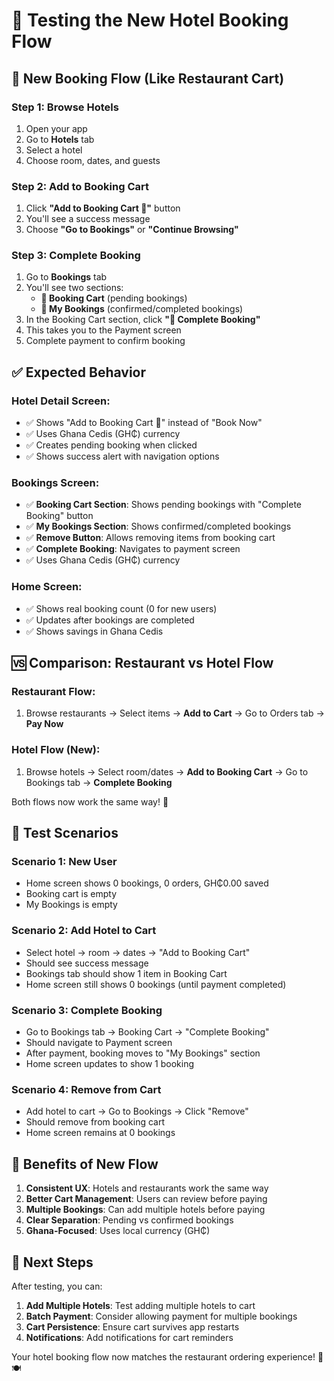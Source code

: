 # 🏨 Testing the New Hotel Booking Flow

## 🔄 **New Booking Flow (Like Restaurant Cart)**

### **Step 1: Browse Hotels**
1. Open your app
2. Go to **Hotels** tab
3. Select a hotel
4. Choose room, dates, and guests

### **Step 2: Add to Booking Cart**
1. Click **"Add to Booking Cart 🛒"** button
2. You'll see a success message
3. Choose **"Go to Bookings"** or **"Continue Browsing"**

### **Step 3: Complete Booking**
1. Go to **Bookings** tab
2. You'll see two sections:
   - **🛒 Booking Cart** (pending bookings)
   - **📅 My Bookings** (confirmed/completed bookings)
3. In the Booking Cart section, click **"🛒 Complete Booking"**
4. This takes you to the Payment screen
5. Complete payment to confirm booking

## ✅ **Expected Behavior**

### **Hotel Detail Screen:**
- ✅ Shows "Add to Booking Cart 🛒" instead of "Book Now"
- ✅ Uses Ghana Cedis (GH₵) currency
- ✅ Creates pending booking when clicked
- ✅ Shows success alert with navigation options

### **Bookings Screen:**
- ✅ **Booking Cart Section**: Shows pending bookings with "Complete Booking" button
- ✅ **My Bookings Section**: Shows confirmed/completed bookings
- ✅ **Remove Button**: Allows removing items from booking cart
- ✅ **Complete Booking**: Navigates to payment screen
- ✅ Uses Ghana Cedis (GH₵) currency

### **Home Screen:**
- ✅ Shows real booking count (0 for new users)
- ✅ Updates after bookings are completed
- ✅ Shows savings in Ghana Cedis

## 🆚 **Comparison: Restaurant vs Hotel Flow**

### **Restaurant Flow:**
1. Browse restaurants → Select items → **Add to Cart** → Go to Orders tab → **Pay Now**

### **Hotel Flow (New):**
1. Browse hotels → Select room/dates → **Add to Booking Cart** → Go to Bookings tab → **Complete Booking**

Both flows now work the same way! 🎉

## 🧪 **Test Scenarios**

### **Scenario 1: New User**
- Home screen shows 0 bookings, 0 orders, GH₵0.00 saved
- Booking cart is empty
- My Bookings is empty

### **Scenario 2: Add Hotel to Cart**
- Select hotel → room → dates → "Add to Booking Cart"
- Should see success message
- Bookings tab should show 1 item in Booking Cart
- Home screen still shows 0 bookings (until payment completed)

### **Scenario 3: Complete Booking**
- Go to Bookings tab → Booking Cart → "Complete Booking"
- Should navigate to Payment screen
- After payment, booking moves to "My Bookings" section
- Home screen updates to show 1 booking

### **Scenario 4: Remove from Cart**
- Add hotel to cart → Go to Bookings → Click "Remove"
- Should remove from booking cart
- Home screen remains at 0 bookings

## 🎯 **Benefits of New Flow**

1. **Consistent UX**: Hotels and restaurants work the same way
2. **Better Cart Management**: Users can review before paying
3. **Multiple Bookings**: Can add multiple hotels before paying
4. **Clear Separation**: Pending vs confirmed bookings
5. **Ghana-Focused**: Uses local currency (GH₵)

## 🚀 **Next Steps**

After testing, you can:
1. **Add Multiple Hotels**: Test adding multiple hotels to cart
2. **Batch Payment**: Consider allowing payment for multiple bookings
3. **Cart Persistence**: Ensure cart survives app restarts
4. **Notifications**: Add notifications for cart reminders

Your hotel booking flow now matches the restaurant ordering experience! 🏨🍽️